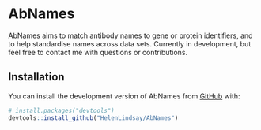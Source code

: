 
# AbNames

AbNames aims to match antibody names to gene or protein identifiers,
and to help standardise names across data sets.  Currently in development,
but feel free to contact me with questions or contributions.

## Installation

You can install the development version of AbNames from [GitHub](https://github.com/) with:

``` r
# install.packages("devtools")
devtools::install_github("HelenLindsay/AbNames")
```
